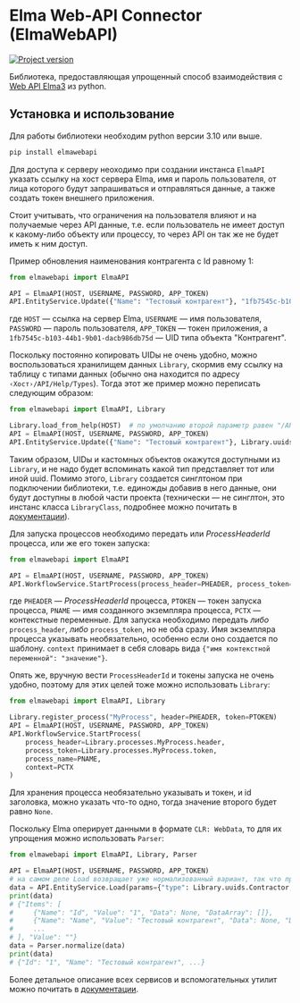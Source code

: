 # Elma Web-API Connector (ElmaWebAPI)

[![Project version](https://img.shields.io/pypi/v/elmawebapi.svg)](https://pypi.python.org/pypi/elmawebapi)

Библиотека, предоставляющая упрощенный способ взаимодействия с
[Web API Elma3](https://www.elma-bpm.ru/KB/article-5613.html) из python.


## Установка и использование

Для работы библиотеки необходим python версии 3.10 или выше.

```bash
pip install elmawebapi
```

Для доступа к серверу неоходимо при создании инстанса `ElmaAPI` указать ссылку на хост сервера Elma, имя и пароль
пользователя, от лица которого будут запрашиваться и отправляться данные, а также создать токен внешнего приложения.

Стоит учитывать, что ограничения на пользователя влияют и на получаемые через API данные, т.е. если пользователь
не имеет доступ к какому-либо объекту или процессу, то через API он так же не будет иметь к ним доступ.

Пример обновления наименования контрагента с Id равному 1:

```python
from elmawebapi import ElmaAPI

API = ElmaAPI(HOST, USERNAME, PASSWORD, APP_TOKEN)
API.EntityService.Update({"Name": "Тестовый контрагент"}, "1fb7545c-b103-44b1-9b01-dacb986db75d", 1)
```

где `HOST` — ссылка на сервер Elma, `USERNAME` — имя пользователя, `PASSWORD` — пароль пользователя,
`APP_TOKEN` — токен приложения, а `1fb7545c-b103-44b1-9b01-dacb986db75d` — UID типа объекта "Контрагент".

Поскольку постоянно копировать UIDы не очень удобно, можно воспользоваться хранилищем данных `Library`, скормив ему
ссылку на таблицу с типами данных (обычно она находится по адресу `‹Хост›/API/Help/Types`). Тогда этот же пример можно
переписать следующим образом:

```python
from elmawebapi import ElmaAPI, Library

Library.load_from_help(HOST)  # по умолчанию второй параметр равен "/API/Help/Types", т.е. ссылка на страницу
API = ElmaAPI(HOST, USERNAME, PASSWORD, APP_TOKEN)
API.EntityService.Update({"Name": "Тестовый контрагент"}, Library.uuids.Contractor, 1)
```

Таким образом, UIDы и кастомных объектов окажутся доступными из `Library`, и не надо будет вспоминать какой тип
представляет тот или иной uuid. Помимо этого, `Library` создается синглтоном при подключении библиотеки, т.е. единожды
добавив в него данные, они будут доступны в любой части проекта (технически — не синглтон, это инстанс класса
`LibraryClass`, подробнее можно почитать в [документации](docs/library.md#libraryclass)).

Для запуска процессов необходимо передать или _ProcessHeaderId_ процесса, или же его токен запуска:
```python
from elmawebapi import ElmaAPI

API = ElmaAPI(HOST, USERNAME, PASSWORD, APP_TOKEN)
API.WorkflowService.StartProcess(process_header=PHEADER, process_token=PTOKEN, process_name=PNAME, context=PCTX)
```

где `PHEADER` — _ProcessHeaderId_ процесса, `PTOKEN` — токен запуска процесса, `PNAME` — имя созданного экземпляра
процесса, `PCTX` — контекстные переменные. Для запуска необходимо передать _либо_ `process_header`, _либо_
`process_token`, но не оба сразу. Имя экземпляра процесса указывать необязательно, особенно если оно создается по
шаблону. `context` принимает в себя словарь вида `{"имя контекстной переменной": "значение"}`.

Опять же, вручную вести `ProcessHeaderId` и токены запуска не очень удобно, поэтому для этих целей тоже можно
использовать `Library`:
```python
from elmawebapi import ElmaAPI, Library

Library.register_process("MyProcess", header=PHEADER, token=PTOKEN)
API = ElmaAPI(HOST, USERNAME, PASSWORD, APP_TOKEN)
API.WorkflowService.StartProcess(
    process_header=Library.processes.MyProcess.header,
    process_token=Library.processes.MyProcess.token,
    process_name=PNAME,
    context=PCTX
)
```

Для хранения процесса необязательно указывать и токен, и id заголовка, можно указать что-то одно, тогда значение
второго будет равно `None`.

Поскольку Elma оперирует данными в формате `CLR: WebData`, то для их упрощения можно использовать `Parser`:

```python
from elmawebapi import ElmaAPI, Library, Parser

API = ElmaAPI(HOST, USERNAME, PASSWORD, APP_TOKEN)
# на самом деле Load возвращает уже нормализованный вариант, так что пример чисто для показа работы Parser
data = API.EntityService.Load(params={"type": Library.uuids.Contractor, "id": 1})
print(data)
# {"Items": [
#     {"Name": "Id", "Value": "1", "Data": None, "DataArray": []},
#     {"Name": "Name", "Value": "Тестовый контрагент", "Data": None, "DataArray": []},
#     ...
# ], "Value": ""}
data = Parser.normalize(data)
print(data)
# {"Id": "1", "Name": "Тестовый контрагент", ...}
```

Более детальное описание всех сервисов и вспомогательных утилит можно почитать в [документации](docs).
